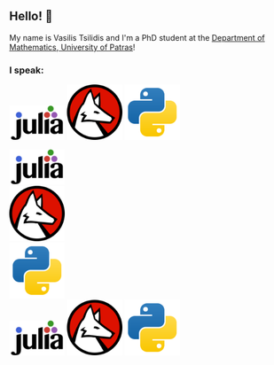## Hello! 🪸

My name is Vasilis Tsilidis and I'm a PhD student at the [Department of Mathematics, University of Patras](https://www.upatras.gr/en/)!


### I speak:
<p float="left">
    <img src="./pictures/julia.svg" alt="Julia" width="100"/>   
    <img src="./pictures/wolfram-language.svg" alt="Wolfram Language" width="100"/>
    <img src="./pictures/python.svg" alt="Python" width="100"/>
</p>


 <div class="row">
  <div class="column">
    <img src="./pictures/julia.svg" alt="Julia" width="100">
  </div>
  <div class="column">
    <img src="./pictures/wolfram-language.svg" alt="Wolfram Language" width="100">
  </div>
  <div class="column">
    <img src="./pictures/python.svg" alt="Python" width="100">
  </div>
</div>


<div class="container">
 <img src="./pictures/julia.svg" alt="Julia" width="100">
 <img src="./pictures/wolfram-language.svg" alt="Wolfram Language" width="100">
 <img src="./pictures/python.svg" alt="Python" width="100">
</div>
<!--
**TsilidisV/TsilidisV** is a ✨ _special_ ✨ repository because its `README.md` (this file) appears on your GitHub profile.

Here are some ideas to get you started:

- 🔭 I’m currently working on ...
- 🌱 I’m currently learning ...
- 👯 I’m looking to collaborate on ...
- 🤔 I’m looking for help with ...
- 💬 Ask me about ...
- 📫 How to reach me: ...
- 😄 Pronouns: ...
- ⚡ Fun fact: ...
-->
